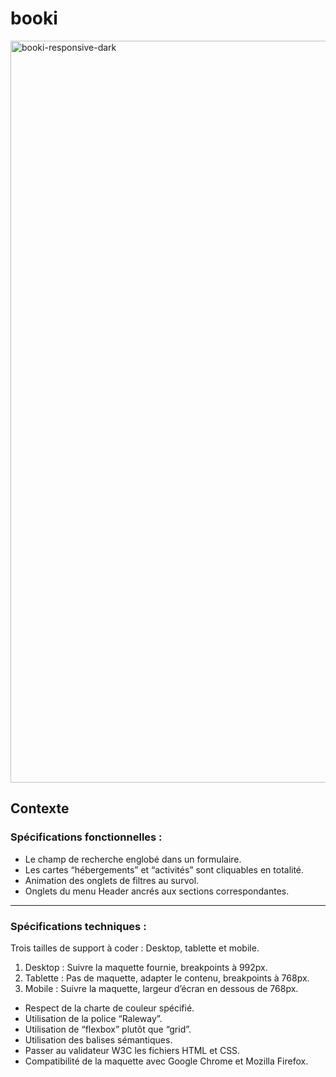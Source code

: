 # booki

<img width="1187" alt="booki-responsive-dark" src="https://user-images.githubusercontent.com/106745831/180771013-695fcf5c-9e3b-44dd-8b79-8a9c216d52eb.png">

## Contexte

### Spécifications fonctionnelles :

* Le champ de recherche englobé dans un formulaire.
* Les cartes “hébergements” et “activités” sont cliquables en totalité.
* Animation des onglets de filtres au survol.
* Onglets du menu Header ancrés aux sections correspondantes.
---
### Spécifications techniques :

Trois tailles de support à coder : Desktop, tablette et mobile.
1. Desktop : Suivre la maquette fournie, breakpoints à 992px.
2. Tablette : Pas de maquette, adapter le contenu, breakpoints à 768px.
3. Mobile : Suivre la maquette, largeur d’écran en dessous de 768px.
* Respect de la charte de couleur spécifié.
* Utilisation de la police “Raleway”.
* Utilisation de “flexbox” plutôt que “grid”.
* Utilisation des balises sémantiques.
* Passer au validateur W3C les fichiers HTML et CSS.
* Compatibilité de la maquette avec Google Chrome et Mozilla Firefox.
